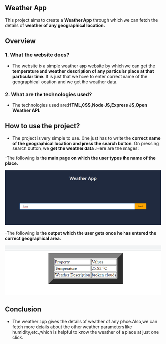 ## Weather App

This project aims to create a **Weather App** through which we can fetch the details of **weather of any geographical location.**


## Overview
### 1. What the website does?
- The website is a simple weather app website by which we can get the **temperature and weather description of any particular place at that particular time**. It is just that we have to enter correct name of the geographical location and we get the weather data.
### 2. What are the technologies used?
 - The technologies used are:**HTML,CSS,Node JS,Express JS,Open Weather API.**
## How to use the project?
- The project is very simple to use. One just has to write the **correct name of the geographical location and press the search button**. On pressing search button, we  **get the weather data** .Here are the images:

-The following is **the main page on which the user types the name of the place.**

![Input from the user]( https://github.com/viraj2002/WeatherReport/blob/master/readme%20images/weatherappmainpage_2.png)

-The following is **the output which the user gets once he has entered the correct geographical area.** 

![Output to the user]( https://github.com/viraj2002/WeatherReport/blob/master/readme%20images/printeddataonsearch_2.png)

## Conclusion
- The weather app gives the details of weather of any place.Also,we can fetch more details about the other weather parameters like humidity,etc.,which is helpful to know the weather of a place at just one click.
